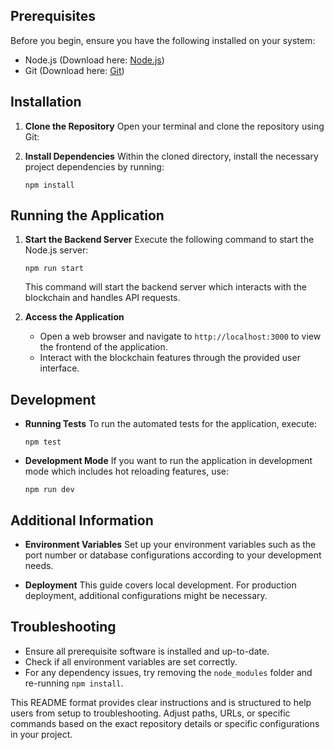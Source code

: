 
## Prerequisites

Before you begin, ensure you have the following installed on your system:
- Node.js (Download here: [Node.js](https://nodejs.org/))
- Git (Download here: [Git](https://git-scm.com/))

## Installation

1. **Clone the Repository**
   Open your terminal and clone the repository using Git:
  

2. **Install Dependencies**
   Within the cloned directory, install the necessary project dependencies by running:
   ```
   npm install
   ```

## Running the Application

1. **Start the Backend Server**
   Execute the following command to start the Node.js server:
   ```
   npm run start
   ```
   This command will start the backend server which interacts with the blockchain and handles API requests.

2. **Access the Application**
   - Open a web browser and navigate to `http://localhost:3000` to view the frontend of the application.
   - Interact with the blockchain features through the provided user interface.

## Development

- **Running Tests**
  To run the automated tests for the application, execute:
  ```
  npm test
  ```

- **Development Mode**
  If you want to run the application in development mode which includes hot reloading features, use:
  ```
  npm run dev
  ```

## Additional Information

- **Environment Variables**
  Set up your environment variables such as the port number or database configurations according to your development needs.

- **Deployment**
  This guide covers local development. For production deployment, additional configurations might be necessary.

## Troubleshooting

- Ensure all prerequisite software is installed and up-to-date.
- Check if all environment variables are set correctly.
- For any dependency issues, try removing the `node_modules` folder and re-running `npm install`.



This README format provides clear instructions and is structured to help users from setup to troubleshooting. Adjust paths, URLs, or specific commands based on the exact repository details or specific configurations in your project.
